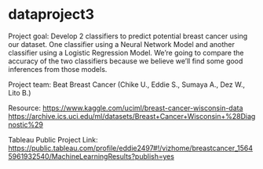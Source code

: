 # dataproject3

Project goal: Develop 2 classifiers to predict potential breast cancer using our dataset. One classifier using a Neural Network Model and another classifier using a Logistic Regression Model. We’re going to compare the accuracy of the two classifiers because we believe we’ll find some good inferences from those models.

Project team: Beat Breast Cancer (Chike U., Eddie S., Sumaya A., Dez W., Lito B.)

Resource: 
https://www.kaggle.com/uciml/breast-cancer-wisconsin-data
https://archive.ics.uci.edu/ml/datasets/Breast+Cancer+Wisconsin+%28Diagnostic%29

Tableau Public Project Link: https://public.tableau.com/profile/eddie2497#!/vizhome/breastcancer_15645961932540/MachineLearningResults?publish=yes
